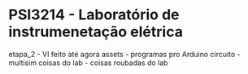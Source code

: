 # PSI3214 - Laboratório de instrumenetação elétrica

etapa_2 - VI feito até agora
assets - programas pro Arduino
circuito - multisim
coisas do lab - coisas roubadas do lab